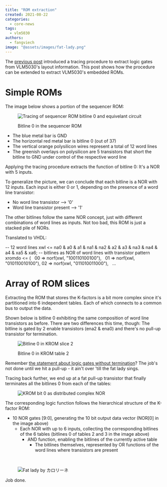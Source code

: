 ```yaml
---
title: "ROM extraction"
created: 2021-08-22
categories: 
  - core-news
tags: 
  - vlm5030
authors: 
  - fangviech
image: "@assets/images/fat-lady.png"
---
```


The [previous post](https://www.fpgaarcade.com/logic-gates-extraction/) introduced a tracing procedure to extract logic gates from VLM5030's layout information. This post shows how the procedure can be extended to extract VLM5030's embedded ROMs.

# Simple ROMs

The image below shows a portion of the sequencer ROM:

<figure>

![Tracing of sequencer ROM bitline 0 and equivelant circuit](@assets/images/rom_example.png)

<figcaption>Bitline 0 in the sequencer ROM</figcaption>
</figure>

- The blue metal bar is GND
- The horizontal red metal bar is bitline 0 (out of 37)
- The vertical orange polysilicon wires represent a total of 12 word lines
- The greenish overlays on polysilicon are 5 transistors that short the bitline to GND under control of the respective word line

Applying the tracing procedure extracts the function of bitline 0: It's a NOR with 5 inputs.

To generalize the picture, we can conclude that each bitline is a NOR with 12 inputs. Each input is either 0 or 1, depending on the presence of a word line transistor:

- No word line transistor --> '0'
- Word line transistor present --> '1'

The other bitlines follow the same NOR concept, just with different combinations of word lines as inputs. Not too bad, this ROM is just a stacked pile of NORs.

Translated to VHDL:

\-- 12 word lines
xwl <= na0 & a0 & a1 & na1 & na2 & a2 & a3 & na3 & na4 & a4 & xa5 & xa6;
-- bitlines as NOR of word lines with transistor pattern
xromdo <= (
  00 => norf(xwl, "100110100100"),
  01 => norf(xwl, "010110010100"),
  02 => norf(xwl, "011010011000"),
  ...

# Array of ROM slices

Extracting the ROM that stores the K-factors is a bit more complex since it's partitioned into 6 independent tables. Each of which connects to a common bus to output the data.

Shown below is bitline 0 exhibiting the same composition of word line transistors as before. There are two differences this time, though: The bitline is gated by 2 enable transistors (ena2 & ena0) and there's no pull-up transistor for termination.

<figure>

![Bitline 0 in KROM slice 2](@assets/images/krom.png)

<figcaption>Bitline 0 in KROM table 2</figcaption>
</figure>

Remember [the statement about logic gates without termination](https://www.fpgaarcade.com/logic-gates-extraction/)? The job's not done until we hit a pull-up - it ain't over 'till the fat lady sings.

Tracing back further, we end up at a fat pull-up transistor that finally terminates all the bitlines 0 from each of the tables:

<figure>

![KROM bit 0 as distributed complex NOR](@assets/images/krom_termination.png)

</figure>

The corresponding logic function follows the hierarchical structure of the K-factor ROM:

- 10 NOR gates \[9:0\], generating the 10 bit output data vector (NOR\[0\] in the image above)
    - Each NOR with up to 6 inputs, collecting the corresponding bitlines of the 6 tables (bitlines 0 of tables 2 and 3 in the image above)
        - AND function, enabling the bitlines of the currently active table
            - The bitlines themselves, represented by OR functions of the word lines where transistors are present

 

<figure>

![Fat lady by カロリーネ](@assets/images/fat-lady-300x80.png)

</figure>

Job done.

